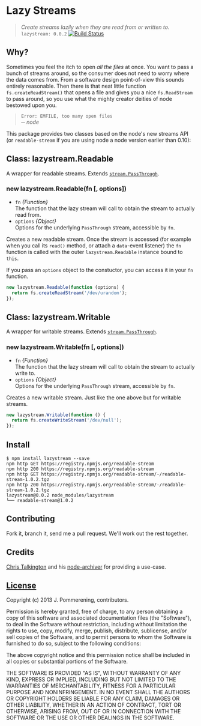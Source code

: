# Lazy Streams

> *Create streams lazily when they are read from or written to.*  
> `lazystream: 0.0.2` [![Build Status](https://travis-ci.org/jpommerening/node-lazystream.png?branch=master)](https://travis-ci.org/jpommerening/node-lazystream)  

## Why?

Sometimes you feel the itch to open *all the files* at once. You want to pass a bunch of streams around, so the consumer does not need to worry where the data comes from.
From a software design point-of-view this sounds entirely reasonable. Then there is that neat little function `fs.createReadStream()` that opens a file and gives you a nice `fs.ReadStream` to pass around, so you use what the mighty creator deities of node bestowed upon you.

> `Error: EMFILE, too many open files`  
> ─ *node*

This package provides two classes based on the node's new streams API (or `readable-stream` if you are using node a node version earlier than 0.10):

## Class: lazystream.Readable

A wrapper for readable streams. Extends [`stream.PassThrough`](http://nodejs.org/api/stream.html#stream_class_stream_passthrough).

### new lazystream.Readable(fn [, options])

* `fn` *{Function}*  
  The function that the lazy stream will call to obtain the stream to actually read from.
* `options` *{Object}*  
  Options for the underlying `PassThrough` stream, accessible by `fn`.

Creates a new readable stream. Once the stream is accessed (for example when you call its `read()` method, or attach a `data`-event listener) the `fn` function is called with the outer `lazystream.Readable` instance bound to `this`.

If you pass an `options` object to the constuctor, you can access it in your `fn` function.

```javascript
new lazystream.Readable(function (options) {
  return fs.createReadStream('/dev/urandom');
});
```

## Class: lazystream.Writable

A wrapper for writable streams. Extends [`stream.PassThrough`](http://nodejs.org/api/stream.html#stream_class_stream_passthrough).

### new lazystream.Writable(fn [, options])

* `fn` *{Function}*  
  The function that the lazy stream will call to obtain the stream to actually write to.
* `options` *{Object}*  
  Options for the underlying `PassThrough` stream, accessible by `fn`.

Creates a new writable stream. Just like the one above but for writable streams.

```javascript
new lazystream.Writable(function () {
  return fs.createWriteStream('/dev/null');
});
```

## Install

```console
$ npm install lazystream --save
npm http GET https://registry.npmjs.org/readable-stream
npm http 200 https://registry.npmjs.org/readable-stream
npm http GET https://registry.npmjs.org/readable-stream/-/readable-stream-1.0.2.tgz
npm http 200 https://registry.npmjs.org/readable-stream/-/readable-stream-1.0.2.tgz
lazystream@0.0.2 node_modules/lazystream
└── readable-stream@1.0.2
```

## Contributing

Fork it, branch it, send me a pull request. We'll work out the rest together.

## Credits

[Chris Talkington](https://github.com/ctalkington) and his [node-archiver](https://github.com/ctalkington/node-archiver) for providing a use-case.

## [License](LICENSE-MIT)

Copyright (c) 2013 J. Pommerening, contributors.

Permission is hereby granted, free of charge, to any person
obtaining a copy of this software and associated documentation
files (the "Software"), to deal in the Software without
restriction, including without limitation the rights to use,
copy, modify, merge, publish, distribute, sublicense, and/or sell
copies of the Software, and to permit persons to whom the
Software is furnished to do so, subject to the following
conditions:

The above copyright notice and this permission notice shall be
included in all copies or substantial portions of the Software.

THE SOFTWARE IS PROVIDED "AS IS", WITHOUT WARRANTY OF ANY KIND,
EXPRESS OR IMPLIED, INCLUDING BUT NOT LIMITED TO THE WARRANTIES
OF MERCHANTABILITY, FITNESS FOR A PARTICULAR PURPOSE AND
NONINFRINGEMENT. IN NO EVENT SHALL THE AUTHORS OR COPYRIGHT
HOLDERS BE LIABLE FOR ANY CLAIM, DAMAGES OR OTHER LIABILITY,
WHETHER IN AN ACTION OF CONTRACT, TORT OR OTHERWISE, ARISING
FROM, OUT OF OR IN CONNECTION WITH THE SOFTWARE OR THE USE OR
OTHER DEALINGS IN THE SOFTWARE.

